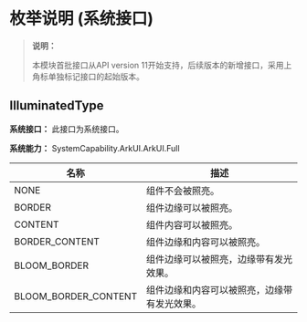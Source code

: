 # 枚举说明 (系统接口)

>**说明：**
>
>本模块首批接口从API version 11开始支持，后续版本的新增接口，采用上角标单独标记接口的起始版本。

## IlluminatedType

**系统接口：** 此接口为系统接口。

**系统能力：** SystemCapability.ArkUI.ArkUI.Full

| 名称        | 描述                              |
| --------- | ------------------------------- |
| NONE | 组件不会被照亮。 |
| BORDER | 组件边缘可以被照亮。 |
| CONTENT | 组件内容可以被照亮。 |
| BORDER_CONTENT | 组件边缘和内容可以被照亮。 |
| BLOOM_BORDER | 组件边缘可以被照亮，边缘带有发光效果。 |
| BLOOM_BORDER_CONTENT | 组件边缘和内容可以被照亮，边缘带有发光效果。 |
